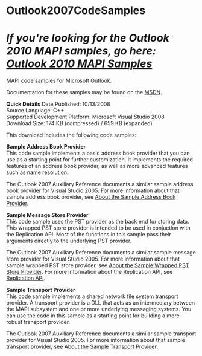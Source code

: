 # Outlook2007CodeSamples

# _**If you're looking for the Outlook 2010 MAPI samples, go here: [Outlook 2010 MAPI Samples](https://github.com/stephenegriffin/Outlook2010CodeSamples)**_

MAPI code samples for Microsoft Outlook.

Documentation for these samples may be found on the [MSDN](http://msdn.microsoft.com/en-us/library/cc839588.aspx).

**Quick Details**
Date Published: 10/13/2008  
Source Language: C++  
Supported Development Platform: Microsoft Visual Studio 2008  
Download Size: 174 KB (compressed) / 659 KB (expanded)  

This download includes the following code samples:

**Sample Address Book Provider**  
This code sample implements a basic address book provider that you can use as a starting point for further customization. It implements the required features of an address book provider, as well as more advanced features such as name resolution. 

The Outlook 2007 Auxiliary Reference documents a similar sample address book provider for Visual Studio 2005. For more information about that sample address book provider, see [About the Sample Address Book Provider](http://msdn.microsoft.com/en-us/library/bb821134.aspx).

**Sample Message Store Provider**  
This code sample uses the PST provider as the back end for storing data. This wrapped PST store provider is intended to be used in conjuction with the Replication API. Most of the functions in this sample pass their arguments directly to the underlying PST provider. 

The Outlook 2007 Auxiliary Reference documents a similar sample message store provider for Visual Studio 2005. For more information about that sample wrapped PST store provider, see [About the Sample Wrapped PST Store Provider](http://msdn.microsoft.com/en-us/library/bb821132.aspx). For more information about the Replication API, see [Replication API](http://msdn.microsoft.com/en-us/library/cc160702.aspx).

**Sample Transport Provider**  
This code sample implements a shared network file system transport provider. A transport provider is a DLL that acts as an intermediary between the MAPI subsystem and one or more underlying messaging systems. You can use the code in this sample as a starting point for building a more robust transport provider.

The Outlook 2007 Auxiliary Reference documents a similar sample transport provider for Visual Studio 2005. For more information about that sample transport provider, see [About the Sample Transport Provider](http://msdn.microsoft.com/en-us/library/bb820970.aspx).
